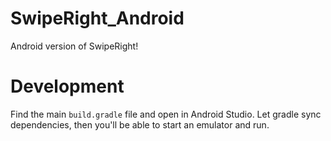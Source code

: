 # SwipeRight_Android
Android version of SwipeRight!

# Development

Find the main `build.gradle` file and open in Android Studio. Let gradle sync dependencies, then you'll be able to start an emulator and run.
